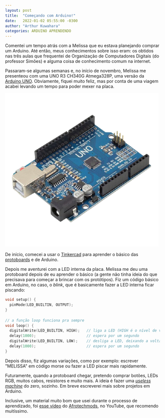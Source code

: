 ```yaml
---
layout: post
title:  "Começando com Arduino!"
date:   2022-01-02 05:55:00 -0300
author: "Arthur Kuwahara"
categories: ARDUINO APRENDENDO
---
```

Comentei um tempo atrás com a Melissa que eu estava planejando comprar um Arduino. Até então, meus conhecimentos sobre isso eram: os obtidos nas três aulas que frequentei de Organização de Computadores Digitais (do professor Simões) e alguma coisa de conhecimento comum na internet.

Passaram-se algumas semanas e, no início de novembro, Melissa me presenteou com uma UNO R3 CH340G Atmega328P, uma versão da [Arduino UNO](arduino-uno). Obviamente, fiquei muito feliz, mas por conta de uma viagem acabei levando um tempo para poder mexer na placa.

![Placa Uno R3](uno-r3.png)

De início, comecei a usar o [Tinkercad](https://www.tinkercad.com/) para aprender o básico das [protoboards](https://pt.wikipedia.org/wiki/Placa_de_ensaio) e de Arduino.

Depois me aventurei com a LED interna da placa. Melissa me deu uma protoboard depois de eu aprender o básico (a gente não tinha ideia do que precisava para começar a brincar com os protótipos). Fiz um código básico em Arduino, no caso, o *blink*, que é basicamente fazer a LED interna ficar piscando:

```cpp
void setup() {
  pinMode(LED_BUILTIN, OUTPUT);
}

// a função loop funciona pra sempre
void loop() {
  digitalWrite(LED_BUILTIN, HIGH);   // liga a LED (HIGH é o nível de voltagem)
  delay(1000);                       // espera por um segundo
  digitalWrite(LED_BUILTIN, LOW);    // desliga a LED, deixando a voltagem em LOW
  delay(1000);                       // espera por um segundo
}
```

Depois disso, fiz algumas variações, como por exemplo: escrever "MELISSA" em código morse ou fazer a LED piscar mais rapidamente.

Futuramente, quando a protoboard chegar, pretendo comprar botões, LEDs RGB, muitos cabos, resistores e muito mais. A ideia é fazer uma [*useless machine*](https://en.wikipedia.org/wiki/Useless_machine) do zero, sozinho. Em breve escreverei mais sobre projetos em Arduino.

Inclusive, um material muito bom que usei durante o processo de aprendizado, foi [esse vídeo](video) do [Afrotechmods](https://www.youtube.com/channel/UCosnWgi3eorc1klEQ8pIgJQ), no YouTube, que recomendo muitíssimo.

[arduino-uno]:https://store.arduino.cc/products/arduino-uno-rev3/
[video]:https://youtu.be/nL34zDTPkcs
